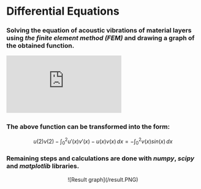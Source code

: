 # Differential Equations

### Solving **the equation of acoustic vibrations of material layers** using ***the finite element method (FEM)*** and drawing a graph of the obtained function.
<!-- <img src="https://latex.codecogs.com/gif.latex?s=\text {
      $$ \left\{
      \begin{array}{ll}
            \frac{-d^2u(x)}{dx^2}-u=sinx \\
            u(0)=0\\
            \frac{du(2)}{dx}-u(2)=0\\
      \end{array} 
      \right.  $$ 
 } " />  -->
![equation](http://latex.codecogs.com/svg.latex?%20%20%20%20%20%20%5Cleft%5C%7B%20%20%20%20%20%20%5Cbegin%7Barray%7D%7Bll%7D%20%20%20%20%20%20%20%20%20%20%20%20%5Cfrac%7B-d%5E2u(x)%7D%7Bdx%5E2%7D-u=sinx%20%5C%5C%20%20%20%20%20%20%20%20%20%20%20%20u(0)=0%5C%5C%20%20%20%20%20%20%20%20%20%20%20%20%5Cfrac%7Bdu(2)%7D%7Bdx%7D-u(2)=0%5C%5C%20%20%20%20%20%20%5Cend%7Barray%7D%20%20%20%20%20%20%20%5Cright.%20%20)
### The above function can be transformed into the form:

$$
u(2)v(2) -  \int_{0}^{2} u'(x)v'(x) - u(x)v(x) \,dx = - \int_{0}^{2} v(x)sin(x) \,dx 
$$

### Remaining steps and calculations are done with *numpy*, *scipy* and *matplotlib* libraries.

<p align="center">
![Result graph](/result.PNG)
</p>
